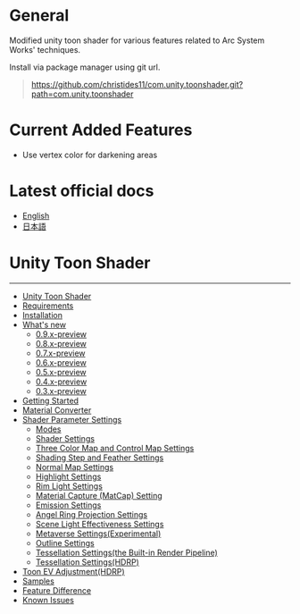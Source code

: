 # General
Modified unity toon shader for various features related to Arc System Works' techniques.

Install via package manager using git url.
> https://github.com/christides11/com.unity.toonshader.git?path=com.unity.toonshader

# Current Added Features
* Use vertex color for darkening areas
 
 # Latest official docs
- [English](https://docs.unity3d.com/Packages/com.unity.toonshader@latest)
- [日本語](https://docs.unity3d.com/ja/Packages/com.unity.toonshader@latest)

# Unity Toon Shader
---
* [Unity Toon Shader](com.unity.toonshader/Documentation~/index.md)
* [Requirements](com.unity.toonshader/Documentation~/System-Requirements.md)
* [Installation](com.unity.toonshader/Documentation~/installation.md)
* [What's new](com.unity.toonshader/Documentation~/whats-new.md)
  * [0.9.x-preview](com.unity.toonshader/Documentation~/whats-new-0.9.x.md)
  * [0.8.x-preview](com.unity.toonshader/Documentation~/whats-new-0.8.x.md)
  * [0.7.x-preview](com.unity.toonshader/Documentation~/whats-new-0.7.x.md)
  * [0.6.x-preview](com.unity.toonshader/Documentation~/whats-new-0.6.x.md)
  * [0.5.x-preview](com.unity.toonshader/Documentation~/whats-new-0.5.x.md)
  * [0.4.x-preview](com.unity.toonshader/Documentation~/whats-new-0.4.x.md)
  * [0.3.x-preview](com.unity.toonshader/Documentation~/whats-new-0.3.x.md)
* [Getting Started](com.unity.toonshader/Documentation~/GettingStarted.md)
* [Material Converter](com.unity.toonshader/Documentation~/MaterialConverter.md)
* [Shader Parameter Settings](com.unity.toonshader/Documentation~/Parameter-Settings.md)
  * [Modes](com.unity.toonshader/Documentation~/Modes.md)
  * [Shader Settings](com.unity.toonshader/Documentation~/Shader.md)
  * [Three Color Map and Control Map Settings](com.unity.toonshader/Documentation~/Basic.md)
  * [Shading Step and Feather Settings](com.unity.toonshader/Documentation~/ShadingStepAndFeather.md)
  * [Normal Map Settings](com.unity.toonshader/Documentation~/NormalMap.md)
  * [Highlight Settings](com.unity.toonshader/Documentation~/Highlight.md)
  * [Rim Light Settings](com.unity.toonshader/Documentation~/Rimlight.md)
  * [Material Capture (MatCap) Setting](com.unity.toonshader/Documentation~/MatCap.md)
  * [Emission Settings](com.unity.toonshader/Documentation~/Emission.md)
  * [Angel Ring Projection Settings](com.unity.toonshader/Documentation~/AngelRing.md)
  * [Scene Light Effectiveness Settings](com.unity.toonshader/Documentation~/SceneLight.md)
  * [Metaverse Settings(Experimental)](com.unity.toonshader/Documentation~/Metaverse.md)
  * [Outline Settings](com.unity.toonshader/Documentation~/Outline.md)
  * [Tessellation Settings(the Built-in Render Pipeline)](com.unity.toonshader/Documentation~/TessellationLegacy.md)
  * [Tessellation Settings(HDRP)](com.unity.toonshader/Documentation~/TessellationHDRP.md)
* [Toon EV Adjustment(HDRP)](com.unity.toonshader/Documentation~/ToonEVAdjustment.md)  
* [Samples](com.unity.toonshader/Documentation~/sample-instlation.md)
* [Feature Difference](com.unity.toonshader/Documentation~/FeatureModel_en.md)
* [Known Issues](com.unity.toonshader/Documentation~/Known-issue.md)

